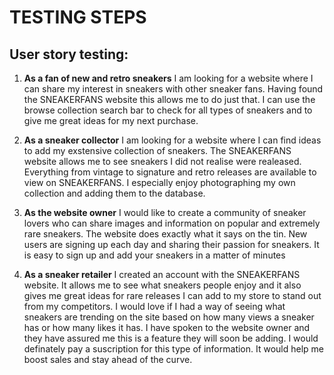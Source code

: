 # TESTING STEPS

## User story testing:
1. **As a fan of new and retro sneakers** I am looking for a website where I can share my interest in sneakers with other sneaker fans. Having found the SNEAKERFANS website this allows me to do just that. I can use the browse collection search bar to check for all types of sneakers and to give me great ideas for my next purchase.

2. **As a sneaker collector** I am looking for a website where I can find ideas to add my exstensive collection of sneakers. The SNEAKERFANS website allows me to see sneakers I did not realise were realeased. Everything from vintage to signature and retro releases are available to view on SNEAKERFANS. I especially enjoy photographing my own collection and adding them to the database.

3. **As the website owner** I would like to create a community of sneaker lovers who can share images and information on popular and extremely rare sneakers. The website does exactly what it says on the tin. New users are signing up each day and sharing their passion for sneakers. It is easy to sign up and add your sneakers in a matter of minutes

4. **As a sneaker retailer** I created an account with the SNEAKERFANS website. It allows me to see what sneakers people enjoy and it also gives me great ideas for rare releases I can add to my store to stand out from my competitors. I would love if I had a way of seeing what sneakers are trending on the site based on how many views a sneaker has or how many likes it has. I have spoken to the website owner and they have assured me this is a feature they will soon be adding. I would definately pay a suscription for this type of information. It would help me boost sales and stay ahead of the curve.
